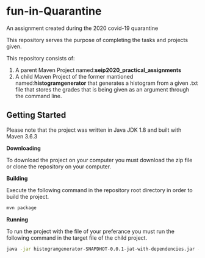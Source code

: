 # fun-in-Quarantine
An assignment created during the 2020 covid-19 quarantine

This repository serves the purpose of completing the tasks and projects given. 

This repository consists of:

1. A parent Maven Project named:**seip2020_practical_assignments**
2. A child Maven Project of the former mantioned named:**histogramgenerator** that generates a histogram from a given .txt file that stores the grades that is being given as an argument through the command line.

## Getting Started

Please note that the project was written in Java JDK 1.8 and built with Maven 3.6.3

**Downloading**

To download the project on your computer you must download the zip file or clone the repository on your computer.

**Building** 

Execute the following command in the repository root directory in order to build the project.

```sh
mvn package
```

**Running** 

To run the project with the file of your preferance you must run the following command in the target file of the child project.

```sh
java -jar histogramgenerator-SNAPDHOT-0.0.1-jat-with-dependencies.jar -the path to your file
```